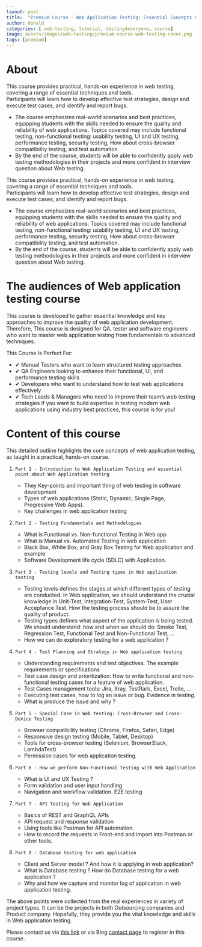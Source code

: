 ```yaml
---
layout: post
title:  "Premium Course - Web Application Testing: Essential Concepts & Practical Guide Testing4Everyone"
author: donald
categories: [ web-testing, tutorial, testing4everyone, course]
image: assets/images/web-testing/prenium-course-web-testing-cover.png
tags: [premium]
---
```


# About
This course provides practical, hands-on experience in web testing, covering a range of essential techniques and tools.  
Participants will learn how to develop effective test strategies, design and execute test cases, and identify and report bugs.
- The course emphasizes real-world scenarios and best practices, equipping students with the skills needed to ensure the quality and reliability of web applications. Topics covered may include functional testing, non-functional testing: usability testing, UI and UX testing, performance testing, security testing, How about cross-browser compatibility testing, and test automation.
- By the end of the course, students will be able to confidently apply web testing methodologies in their projects and more confident in interview question about Web testing.

This course provides practical, hands-on experience in web testing, covering a range of essential techniques and tools.  
Participants will learn how to develop effective test strategies, design and execute test cases, and identify and report bugs.
- The course emphasizes real-world scenarios and best practices, equipping students with the skills needed to ensure the quality and reliability of web applications. Topics covered may include functional testing, non-functional testing: usability testing, UI and UX testing, performance testing, security testing, How about cross-browser compatibility testing, and test automation.
- By the end of the course, students will be able to confidently apply web testing methodologies in their projects and more confident in interview question about Web testing.

# The audiences of Web application testing course
This course is developed to gather essential knowledge and key approaches to improve the quality of web application development.
Therefore, This course is designed for QA, tester and software engineers who want to master web application testing from fundamentals to advanced techniques.

This Course Is Perfect For:

- ✔ Manual Testers who want to learn structured testing approaches
- ✔ QA Engineers looking to enhance their functional, UI, and performance testing skills
- ✔ Developers who want to understand how to test web applications effectively
- ✔ Tech Leads & Managers who need to improve their team’s web testing strategies
If you want to build expertise in testing modern web applications using industry best practices, this course is for you!

# Content of this course
This detailed outline highlights the core concepts of web application testing, as taught in a practical, hands-on course.

1. `Part 1 - Introduction to Web Application Testing and essential point about Web Application testing`
   - They Key-points and important thing of web testing in software development
   - Types of web applications (Static, Dynamic, Single Page, Progressive Web Apps).
   - Key challenges in web application testing

2. `Part 2 - Testing Fundamentals and Methodologies`
   - What is Functional vs. Non-functional Testing in Web app
   - What is Manual vs. Automated Testing in web application
   - Black Box, White Box, and Gray Box Testing for Web application and example
   - Software Development life cycle (SDLC) with Application. 

3. `Part 3 - Testing levels and Testing types in Web application testing`
   - Testing levels defines the stages at which different types of testing are conducted. In Web application, we should understand the crucial knowledge in Unit-Test, Integration-Test, System-Test, User Acceptance Test. How the testing process should be to assure the quality of product.
   - Testing types defines what aspect of the application is being tested. We should understand: how and when we should do: Smoke Test, Regression Test, Functional Test and Non-Functional Test, ...
   - How we can do exploratory testing for a web application ?

4. `Part 4 - Test Planning and Strategy in Web application testing`
   - Understanding requirements and test objectives. The example requirements or specifications 
   - Test case design and prioritization: How to write functional and non-functional testing cases for a feature of web application.
   - Test Cases management tools: Jira, Xray, TestRails, Excel, Trello, ...
   - Executing test cases, how to log an issue or bug. Evidence in testing.
   - What is produce the issue and why ?

5. `Part 5 - Special Case in Web testing: Cross-Browser and Cross-Device Testing`
    - Browser compatibility testing (Chrome, Firefox, Safari, Edge)
    - Responsive design testing (Mobile, Tablet, Desktop)
    - Tools for cross-browser testing (Selenium, BrowserStack, LambdaTest)
    - Permission cases for web application testing.

6. `Part 6 - How we perform Non-Functional Testing with Web Application`
   - What is UI and UX Testing ?
   - Form validation and user input handling
   - Navigation and workflow validation. E2E testing

7. `Part 7 - API Testing for Web Application`
   - Basics of REST and GraphQL APIs
   - API request and response validation
   - Using tools like Postman for API automation.
   - How to record the requests in Front-end and import into Postman or other tools.

8. `Part 8 - Database testing for web application`
    - Client and Server model ? And how it is applying in web application?
    - What is Database testing ? How do Database testing for a web application ?
    - Why and how we capture and monitor log of application in web application testing.

The above points were collected from the real experiences in variety of project types. It can be the projects in both Outsourcing companies and Product company. Hopefully, they provide you the vital knowledge and skills in Web application testing.

Please contact us via [this link](https://josdoaitran.github.io/premium-courses-with-me/) or via Blog [contact page](https://josdoaitran.github.io/contact.html) to register in this course.









